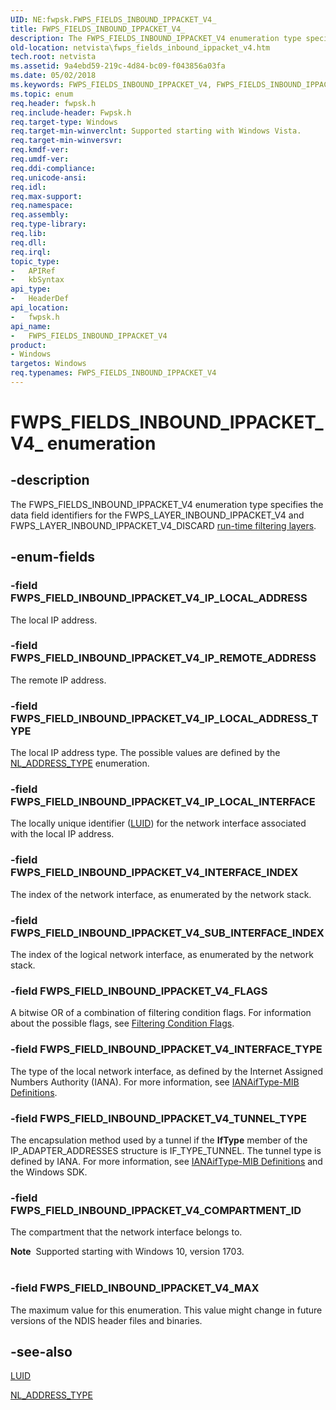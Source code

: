 ```yaml
---
UID: NE:fwpsk.FWPS_FIELDS_INBOUND_IPPACKET_V4_
title: FWPS_FIELDS_INBOUND_IPPACKET_V4_
description: The FWPS_FIELDS_INBOUND_IPPACKET_V4 enumeration type specifies the data field identifiers for the FWPS_LAYER_INBOUND_IPPACKET_V4 and FWPS_LAYER_INBOUND_IPPACKET_V4_DISCARD run-time filtering layers.
old-location: netvista\fwps_fields_inbound_ippacket_v4.htm
tech.root: netvista
ms.assetid: 9a4ebd59-219c-4d84-bc09-f043856a03fa
ms.date: 05/02/2018
ms.keywords: FWPS_FIELDS_INBOUND_IPPACKET_V4, FWPS_FIELDS_INBOUND_IPPACKET_V4 enumeration [Network Drivers Starting with Windows Vista], FWPS_FIELDS_INBOUND_IPPACKET_V4_, FWPS_FIELD_INBOUND_IPPACKET_V4_FLAGS, FWPS_FIELD_INBOUND_IPPACKET_V4_INTERFACE_INDEX, FWPS_FIELD_INBOUND_IPPACKET_V4_INTERFACE_TYPE, FWPS_FIELD_INBOUND_IPPACKET_V4_IP_LOCAL_ADDRESS, FWPS_FIELD_INBOUND_IPPACKET_V4_IP_LOCAL_ADDRESS_TYPE, FWPS_FIELD_INBOUND_IPPACKET_V4_IP_LOCAL_INTERFACE, FWPS_FIELD_INBOUND_IPPACKET_V4_IP_REMOTE_ADDRESS, FWPS_FIELD_INBOUND_IPPACKET_V4_MAX, FWPS_FIELD_INBOUND_IPPACKET_V4_SUB_INTERFACE_INDEX, FWPS_FIELD_INBOUND_IPPACKET_V4_TUNNEL_TYPE, fwpsk/FWPS_FIELDS_INBOUND_IPPACKET_V4, fwpsk/FWPS_FIELD_INBOUND_IPPACKET_V4_FLAGS, fwpsk/FWPS_FIELD_INBOUND_IPPACKET_V4_INTERFACE_INDEX, fwpsk/FWPS_FIELD_INBOUND_IPPACKET_V4_INTERFACE_TYPE, fwpsk/FWPS_FIELD_INBOUND_IPPACKET_V4_IP_LOCAL_ADDRESS, fwpsk/FWPS_FIELD_INBOUND_IPPACKET_V4_IP_LOCAL_ADDRESS_TYPE, fwpsk/FWPS_FIELD_INBOUND_IPPACKET_V4_IP_LOCAL_INTERFACE, fwpsk/FWPS_FIELD_INBOUND_IPPACKET_V4_IP_REMOTE_ADDRESS, fwpsk/FWPS_FIELD_INBOUND_IPPACKET_V4_MAX, fwpsk/FWPS_FIELD_INBOUND_IPPACKET_V4_SUB_INTERFACE_INDEX, fwpsk/FWPS_FIELD_INBOUND_IPPACKET_V4_TUNNEL_TYPE, netvista.fwps_fields_inbound_ippacket_v4, wfp_ref_5_const_3_data_fields_7749969c-7810-4777-ac58-fea6c12cb62f.xml
ms.topic: enum
req.header: fwpsk.h
req.include-header: Fwpsk.h
req.target-type: Windows
req.target-min-winverclnt: Supported starting with Windows Vista.
req.target-min-winversvr: 
req.kmdf-ver: 
req.umdf-ver: 
req.ddi-compliance: 
req.unicode-ansi: 
req.idl: 
req.max-support: 
req.namespace: 
req.assembly: 
req.type-library: 
req.lib: 
req.dll: 
req.irql: 
topic_type:
-	APIRef
-	kbSyntax
api_type:
-	HeaderDef
api_location:
-	fwpsk.h
api_name:
-	FWPS_FIELDS_INBOUND_IPPACKET_V4
product:
- Windows
targetos: Windows
req.typenames: FWPS_FIELDS_INBOUND_IPPACKET_V4
---
```


# FWPS_FIELDS_INBOUND_IPPACKET_V4_ enumeration


## -description


The FWPS_FIELDS_INBOUND_IPPACKET_V4 enumeration type specifies the data field identifiers for the
  FWPS_LAYER_INBOUND_IPPACKET_V4 and FWPS_LAYER_INBOUND_IPPACKET_V4_DISCARD 
  <a href="https://msdn.microsoft.com/library/windows/desktop/aa366492">run-time filtering layers</a>.


## -enum-fields




### -field FWPS_FIELD_INBOUND_IPPACKET_V4_IP_LOCAL_ADDRESS

The local IP address.


### -field FWPS_FIELD_INBOUND_IPPACKET_V4_IP_REMOTE_ADDRESS

The remote IP address.


### -field FWPS_FIELD_INBOUND_IPPACKET_V4_IP_LOCAL_ADDRESS_TYPE

The local IP address type. The possible values are defined by the 
     <a href="https://msdn.microsoft.com/library/windows/hardware/ff568757">NL_ADDRESS_TYPE</a> enumeration.


### -field FWPS_FIELD_INBOUND_IPPACKET_V4_IP_LOCAL_INTERFACE

The locally unique identifier (<a href="https://msdn.microsoft.com/library/windows/hardware/ff557080">LUID</a>) for the network interface associated with the
     local IP address.


### -field FWPS_FIELD_INBOUND_IPPACKET_V4_INTERFACE_INDEX

The index of the network interface, as enumerated by the network stack.


### -field FWPS_FIELD_INBOUND_IPPACKET_V4_SUB_INTERFACE_INDEX

The index of the logical network interface, as enumerated by the network stack.


### -field FWPS_FIELD_INBOUND_IPPACKET_V4_FLAGS

A bitwise OR of a combination of filtering condition flags. For information about the possible
     flags, see 
     <a href="https://msdn.microsoft.com/library/windows/hardware/ff549942">Filtering Condition Flags</a>.


### -field FWPS_FIELD_INBOUND_IPPACKET_V4_INTERFACE_TYPE

The type of the local network interface, as defined by the Internet Assigned Numbers Authority
     (IANA). For more information, see 
     <a href="https://go.microsoft.com/fwlink/p/?linkid=60066">IANAifType-MIB Definitions</a>.


### -field FWPS_FIELD_INBOUND_IPPACKET_V4_TUNNEL_TYPE

The encapsulation method used by a tunnel if the 
     <b>IfType</b> member of the IP_ADAPTER_ADDRESSES structure is IF_TYPE_TUNNEL. The tunnel type is defined
     by IANA. For more information, see 
     <a href="https://go.microsoft.com/fwlink/p/?linkid=60066">IANAifType-MIB Definitions</a> and the
     Windows SDK.


### -field FWPS_FIELD_INBOUND_IPPACKET_V4_COMPARTMENT_ID

The compartment that the network interface belongs to.

<div class="alert"><b>Note</b>  Supported starting with Windows 10, version 1703.</div>
<div> </div>

### -field FWPS_FIELD_INBOUND_IPPACKET_V4_MAX

The maximum value for this enumeration. This value might change in future versions of the NDIS
     header files and binaries.


## -see-also




<a href="https://msdn.microsoft.com/library/windows/hardware/ff557080">LUID</a>



<a href="https://msdn.microsoft.com/library/windows/hardware/ff568757">NL_ADDRESS_TYPE</a>
 

 

